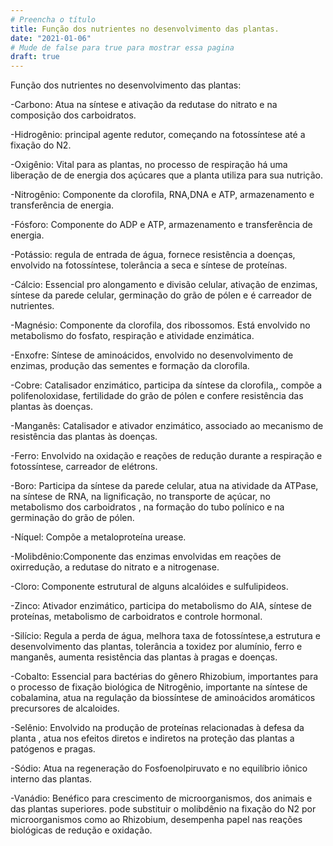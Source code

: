 ```yaml
---
# Preencha o título
title: Função dos nutrientes no desenvolvimento das plantas.
date: "2021-01-06"
# Mude de false para true para mostrar essa pagina
draft: true
---
```

Função dos nutrientes no desenvolvimento das plantas:

-Carbono: Atua na síntese e ativação da redutase do nitrato e na composição dos carboidratos.

-Hidrogênio: principal agente redutor, começando na fotossíntese até a fixação do N2.

-Oxigênio: Vital para as plantas, no processo de respiração há uma liberação de de energia dos açúcares que a planta utiliza para sua nutrição.

-Nitrogênio: Componente da clorofila, RNA,DNA e ATP, armazenamento e transferência de energia.

-Fósforo: Componente do ADP e ATP, armazenamento e transferência de energia.

-Potássio: regula de entrada de água, fornece resistência a doenças, envolvido na fotossíntese, tolerância a seca e síntese de proteínas.

-Cálcio: Essencial pro alongamento e divisão celular, ativação de enzimas, síntese da parede celular, germinação do grão de pólen e é carreador de nutrientes.

-Magnésio: Componente da clorofila, dos ribossomos. Está envolvido no metabolismo do fosfato, respiração e atividade enzimática.

-Enxofre: Síntese de aminoácidos, envolvido no desenvolvimento de enzimas, produção das sementes e formação da clorofila.

-Cobre: Catalisador enzimático, participa da síntese da clorofila,, compõe a polifenoloxidase, fertilidade do grão de pólen e confere resistência das plantas às doenças.

-Manganês: Catalisador e ativador enzimático, associado ao mecanismo  de resistência das plantas às doenças.

-Ferro: Envolvido na oxidação e reações de redução durante a respiração e fotossíntese, carreador de elétrons.

-Boro: Participa da síntese da parede celular, atua na atividade da ATPase, na síntese de RNA, na lignificação, no transporte de açúcar, no metabolismo dos carboidratos , na formação do tubo polínico e na germinação do grão de pólen.

-Níquel: Compõe a metaloproteína urease.

-Molibdênio:Componente das enzimas envolvidas em reações de oxirredução, a redutase do nitrato e a nitrogenase.

-Cloro: Componente estrutural de alguns alcalóides e sulfulipideos.

-Zinco: Ativador enzimático, participa do metabolismo do AIA, síntese de proteínas, metabolismo de carboidratos e controle hormonal.

-Silício: Regula a perda de água, melhora taxa de fotossíntese,a estrutura e desenvolvimento das plantas, tolerância a toxidez por alumínio, ferro e manganês, aumenta resistência das plantas à pragas e doenças.

-Cobalto: Essencial para bactérias do gênero Rhizobium, importantes para o processo de fixação biológica de Nitrogênio, importante na síntese de cobalamina, atua na regulação da biossíntese de aminoácidos aromáticos precursores de alcaloides.

-Selênio: Envolvido na produção de proteínas relacionadas à defesa da planta , atua nos efeitos diretos e indiretos na proteção das plantas a patógenos e pragas.

-Sódio: Atua na regeneração do Fosfoenolpiruvato e no equilíbrio iônico interno das plantas.

-Vanádio: Benéfico para crescimento de microorganismos, dos animais e das plantas superiores. pode substituir o molibdênio na fixação do N2 por microorganismos como ao Rhizobium, desempenha papel nas reações biológicas de redução e oxidação.


